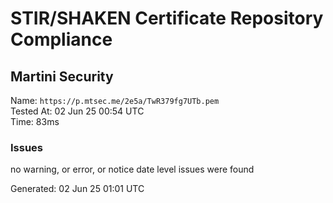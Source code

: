 # STIR/SHAKEN Certificate Repository Compliance

## Martini Security

Name: `https://p.mtsec.me/2e5a/TwR379fg7UTb.pem`\
Tested At: 02 Jun 25 00:54 UTC\
Time: 83ms

### Issues

no warning, or error, or notice date level issues were found

Generated: 02 Jun 25 01:01 UTC